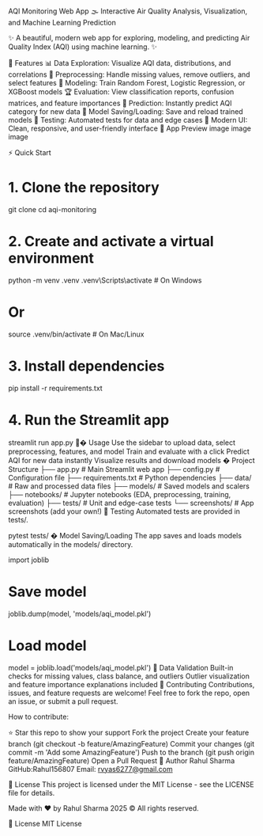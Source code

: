 
AQI Monitoring Web App
🌫️ Interactive Air Quality Analysis, Visualization, and Machine Learning Prediction

    

✨ A beautiful, modern web app for exploring, modeling, and predicting Air Quality Index (AQI) using machine learning. ✨

🚀 Features
📊 Data Exploration: Visualize AQI data, distributions, and correlations
🧹 Preprocessing: Handle missing values, remove outliers, and select features
🤖 Modeling: Train Random Forest, Logistic Regression, or XGBoost models
🏆 Evaluation: View classification reports, confusion matrices, and feature importances
🔮 Prediction: Instantly predict AQI category for new data
💾 Model Saving/Loading: Save and reload trained models
🧪 Testing: Automated tests for data and edge cases
🎨 Modern UI: Clean, responsive, and user-friendly interface
🌈 App Preview
image
image
image

⚡ Quick Start
# 1. Clone the repository
 git clone <your-repo-url>
 cd aqi-monitoring

# 2. Create and activate a virtual environment
 python -m venv .venv
 .venv\Scripts\activate  # On Windows
 # Or
 source .venv/bin/activate  # On Mac/Linux

# 3. Install dependencies
 pip install -r requirements.txt

# 4. Run the Streamlit app
 streamlit run app.py
🧑‍� Usage
Use the sidebar to upload data, select preprocessing, features, and model
Train and evaluate with a click
Predict AQI for new data instantly
Visualize results and download models
�️ Project Structure
├── app.py                # Main Streamlit web app
├── config.py             # Configuration file
├── requirements.txt      # Python dependencies
├── data/                 # Raw and processed data files
├── models/               # Saved models and scalers
├── notebooks/            # Jupyter notebooks (EDA, preprocessing, training, evaluation)
├── tests/                # Unit and edge-case tests
└── screenshots/          # App screenshots (add your own!)
🧪 Testing
Automated tests are provided in tests/.

pytest tests/
� Model Saving/Loading
The app saves and loads models automatically in the models/ directory.

import joblib
# Save model
joblib.dump(model, 'models/aqi_model.pkl')
# Load model
model = joblib.load('models/aqi_model.pkl')
🧐 Data Validation
Built-in checks for missing values, class balance, and outliers
Outlier visualization and feature importance explanations included
🤝 Contributing
Contributions, issues, and feature requests are welcome!
Feel free to fork the repo, open an issue, or submit a pull request.

How to contribute:

⭐ Star this repo to show your support
Fork the project
Create your feature branch (git checkout -b feature/AmazingFeature)
Commit your changes (git commit -m 'Add some AmazingFeature')
Push to the branch (git push origin feature/AmazingFeature)
Open a Pull Request
👤 Author
Rahul Sharma
GitHub:Rahul156807
Email: rvyas6277@gmail.com

📄 License
This project is licensed under the MIT License - see the LICENSE file for details.


Made with ❤️ by Rahul Sharma
2025 © All rights reserved.

📄 License
MIT License

